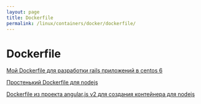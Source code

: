 ```yaml
---
layout: page
title: Dockerfile
permalink: /linux/containers/docker/dockerfile/
---
```


# Dockerfile


[Мой Dockerfile для разработки rails приложений в centos 6](/linux/containers/docker/dockerfile/my-dockerfile-for-ruby-on-rails/)  

[Простенький Dockerfile для nodejs](/linux/containers/docker/dockerfile/nodejs/nodejs-simple/)  

[Dockerfile из проекта angular.js v2 для создания контейнера для nodejs ](/linux/containers/docker/dockerfile/nodejs/)  
